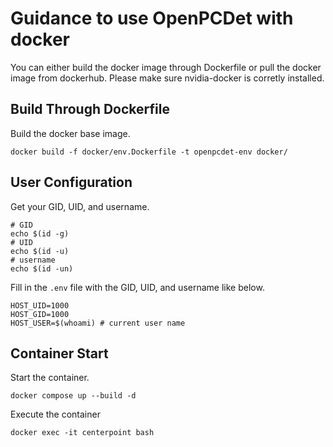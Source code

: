 # Guidance to use OpenPCDet with docker

You can either build the docker image through Dockerfile or pull the docker image from dockerhub. Please make sure nvidia-docker is corretly installed.

## Build Through Dockerfile
Build the docker base image.
```shell script
docker build -f docker/env.Dockerfile -t openpcdet-env docker/
```
## User Configuration
Get your GID, UID, and username.
``` shell
# GID
echo $(id -g)
# UID
echo $(id -u)
# username
echo $(id -un)
```
Fill in the `.env` file with the GID, UID, and username like below.
``` shell
HOST_UID=1000
HOST_GID=1000
HOST_USER=$(whoami) # current user name
```
## Container Start
Start the container.
``` shell
docker compose up --build -d
```

Execute the container
```
docker exec -it centerpoint bash
```
